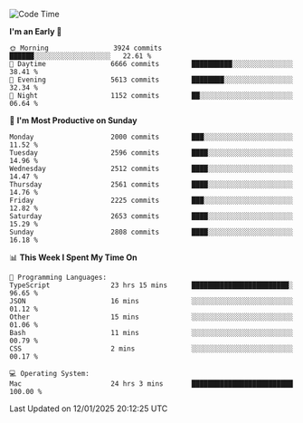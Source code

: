<!--START_SECTION:waka-->
![Code Time](http://img.shields.io/badge/Code%20Time-4%2C738%20hrs%2022%20mins-blue)

**I'm an Early 🐤** 

```text
🌞 Morning                3924 commits        ██████░░░░░░░░░░░░░░░░░░░   22.61 % 
🌆 Daytime                6666 commits        ██████████░░░░░░░░░░░░░░░   38.41 % 
🌃 Evening                5613 commits        ████████░░░░░░░░░░░░░░░░░   32.34 % 
🌙 Night                  1152 commits        ██░░░░░░░░░░░░░░░░░░░░░░░   06.64 % 
```
📅 **I'm Most Productive on Sunday** 

```text
Monday                   2000 commits        ███░░░░░░░░░░░░░░░░░░░░░░   11.52 % 
Tuesday                  2596 commits        ████░░░░░░░░░░░░░░░░░░░░░   14.96 % 
Wednesday                2512 commits        ████░░░░░░░░░░░░░░░░░░░░░   14.47 % 
Thursday                 2561 commits        ████░░░░░░░░░░░░░░░░░░░░░   14.76 % 
Friday                   2225 commits        ███░░░░░░░░░░░░░░░░░░░░░░   12.82 % 
Saturday                 2653 commits        ████░░░░░░░░░░░░░░░░░░░░░   15.29 % 
Sunday                   2808 commits        ████░░░░░░░░░░░░░░░░░░░░░   16.18 % 
```


📊 **This Week I Spent My Time On** 

```text
💬 Programming Languages: 
TypeScript               23 hrs 15 mins      ████████████████████████░   96.65 % 
JSON                     16 mins             ░░░░░░░░░░░░░░░░░░░░░░░░░   01.12 % 
Other                    15 mins             ░░░░░░░░░░░░░░░░░░░░░░░░░   01.06 % 
Bash                     11 mins             ░░░░░░░░░░░░░░░░░░░░░░░░░   00.79 % 
CSS                      2 mins              ░░░░░░░░░░░░░░░░░░░░░░░░░   00.17 % 

💻 Operating System: 
Mac                      24 hrs 3 mins       █████████████████████████   100.00 % 
```


 Last Updated on 12/01/2025 20:12:25 UTC
<!--END_SECTION:waka-->

